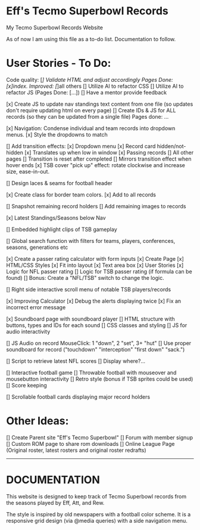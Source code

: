 # Eff's Tecmo Superbowl Records
 My Tecmo Superbowl Records Website

As of now I am using this file as a to-do list. Documentation to follow.

# User Stories - To Do:

Code quality:
    [*] Validate HTML and adjust accordingly 
        Pages Done: [x]index. Improved: [*]all others
    [] Utilize AI to refactor CSS
    [] Utilize AI to refactor JS (Pages Done: [...])
    [] Have a mentor provide feedback

[x] Create JS to update nav standings text content from one file (so updates don't require updating html on every page)
[] Create IDs & JS for ALL records (so they can be updated from a single file)
    Pages done: ...

[x] Navigation: Condense individual and team records into dropdown menus.
    [x] Style the dropdowns to match

[] Add transition effects:
    [x] Dropdown menu 
    [x] Record card hidden/not-hidden
        [x] Translates up when low in window
            [x] Passing records
            [] All other pages
            [] Transition is reset after completed
        [] Mirrors transition effect when hover ends
    [x] TSB cover "pick up" effect: rotate clockwise and increase size, ease-in-out.

[] Design laces & seams for football header

[x] Create class for border team colors.
    [x] Add to all records

[] Snapshot remaining record holders
    [] Add remaining images to records


[x] Latest Standings/Seasons below Nav 

[] Embedded highlight clips of TSB gameplay

[] Global search function with filters for teams, players, conferences, seasons, generations etc

[x] Create a passer rating calculator with form inputs
    [x] Create Page
    [x] HTML/CSS Styles
    [x] Fit into layout
    [x] Text area box
    [x] User Stories
    [x] Logic for NFL passer rating
    [] Logic for TSB passer rating (if formula can be found)
        [] Bonus: Create a "NFL/TSB" switch to change the logic.

[] Right side interactive scroll menu of notable TSB players/records

[x] Improving Calculator
    [x] Debug the alerts displaying twice
    [x] Fix an incorrect error message

[x] Soundboard page with soundboard player
    [] HTML structure with buttons, types and IDs for each sound
    [] CSS classes and styling
    [] JS for audio interactivity

[] JS Audio on record MouseClick: 1 "down", 2 "set", 3+ "hut"
    [] Use proper soundboard for record ("touchdown" "interception" "first down" "sack.")

[] Script to retrieve latest NFL scores
    [] Display where?...

[] Interactive football game
    [] Throwable football with mouseover and mousebutton interactivity
    [] Retro style (bonus if TSB sprites could be used)
    [] Score keeping

[] Scrollable football cards displaying major record holders

# Other Ideas:

[] Create Parent site "Eff's Tecmo Superbowl"
    [] Forum with member signup
    [] Custom ROM page to share rom downloads
    [] Online League Page (Original roster, latest rosters and original roster redrafts)

____________________________________________________

# DOCUMENTATION

This website is designed to keep track of Tecmo Superbowl records from the seasons played by Eff, Att, and Rew. 

The style is inspired by old newspapers with a football color scheme. It is a responsive grid design (via @media queries) with a side navigation menu.